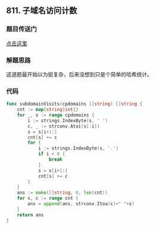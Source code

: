 ## 811. 子域名访问计数

### 题目传送门

[点击这里](https://leetcode.cn/problems/subdomain-visit-count/)

### 解题思路

这道题最开始以为挺复杂，后来没想到只是个简单的哈希统计。

### 代码

```go
func subdomainVisits(cpdomains []string) []string {
    cnt := map[string]int{}
    for _, s := range cpdomains {
        i := strings.IndexByte(s, ' ')
        c, _ := strconv.Atoi(s[:i])
        s = s[i+1:]
        cnt[s] += c
        for {
            i := strings.IndexByte(s, '.')
            if i < 0 {
                break
            }
            s = s[i+1:]
            cnt[s] += c
        }
    }
    ans := make([]string, 0, len(cnt))
    for s, c := range cnt {
        ans = append(ans, strconv.Itoa(c)+" "+s)
    }
    return ans
}


```